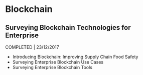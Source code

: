 # Blockchain

## Surveying Blockchain Technologies for Enterprise
COMPLETED | 23/12/2017

- Introducing Blockchain: Improving Supply Chain Food Safety
- Surveying Enterprise Blockchain Use Cases
- Surveying Enterprise Blockchain Tools

